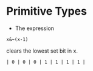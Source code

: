 # Primitive Types

- The expression
``` 
x&~(x-1) 
```
  clears the lowest set bit in x.

    | 0 | 0 | 0 | 1 | 1 | 1 | 1 |

